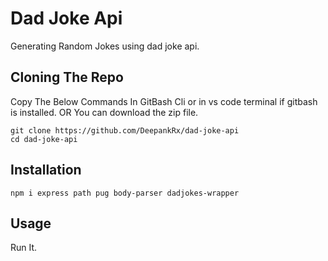 # Dad Joke Api
Generating Random Jokes using dad joke api.
## Cloning The Repo
Copy The Below Commands In GitBash Cli or in vs code terminal if gitbash is installed. OR You can download the zip file.
```
git clone https://github.com/DeepankRx/dad-joke-api
cd dad-joke-api
```
## Installation
```
npm i express path pug body-parser dadjokes-wrapper
```
## Usage
Run It.
